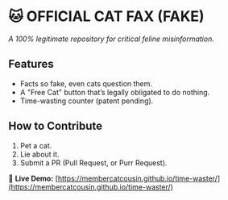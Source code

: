 # 🐱 OFFICIAL CAT FAX (FAKE)  

*A 100% legitimate repository for critical feline misinformation.*  

## Features  
- Facts so fake, even cats question them.  
- A "Free Cat" button that’s legally obligated to do nothing.  
- Time-wasting counter (patent pending).  

## How to Contribute  
1. Pet a cat.  
2. Lie about it.  
3. Submit a PR (Pull Request, or Purr Request).  

🚀 **Live Demo:** [https://membercatcousin.github.io/time-waster/](https://membercatcousin.github.io/time-waster/)
